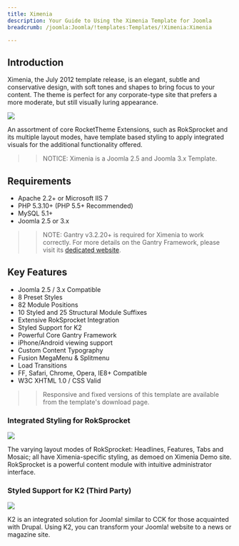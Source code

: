 ```yaml
---
title: Ximenia
description: Your Guide to Using the Ximenia Template for Joomla
breadcrumb: /joomla:Joomla/!templates:Templates/!Ximenia:Ximenia

---
```


Introduction
-----

Ximenia, the July 2012 template release, is an elegant, subtle and conservative design, with soft tones and shapes to bring focus to your content. The theme is perfect for any corporate-type site that prefers a more moderate, but still visually luring appearance.

![][ximenia]

An assortment of core RocketTheme Extensions, such as RokSprocket and its multiple layout modes, have template based styling to apply integrated visuals for the additional functionality offered.

>> NOTICE: Ximenia is a Joomla 2.5 and Joomla 3.x Template.

Requirements
-----

* Apache 2.2+ or Microsoft IIS 7
* PHP 5.3.10+ (PHP 5.5+ Recommended)
* MySQL 5.1+
* Joomla 2.5 or 3.x

>> NOTE: Gantry v3.2.20+ is required for Ximenia to work correctly. For more details on the Gantry Framework, please visit its [dedicated website](http://gantry.org).

Key Features
-----

* Joomla 2.5 / 3.x Compatible
* 8 Preset Styles
* 82 Module Positions
* 10 Styled and 25 Structural Module Suffixes
* Extensive RokSprocket Integration
* Styled Support for K2
* Powerful Core Gantry Framework
* iPhone/Android viewing support
* Custom Content Typography
* Fusion MegaMenu & Splitmenu
* Load Transitions
* FF, Safari, Chrome, Opera, IE8+ Compatible
* W3C XHTML 1.0 / CSS Valid

>> Responsive and fixed versions of this template are available from the template's download page.

### Integrated Styling for RokSprocket

![][roksprocket]

The varying layout modes of RokSprocket: Headlines, Features, Tabs and Mosaic; all have Ximenia-specific styling, as demoed on Ximenia Demo site. RokSprocket is a powerful content module with intuitive administrator interface.

### Styled Support for K2 (Third Party)

![][k2]

K2 is an integrated solution for Joomla! similar to CCK for those acquainted with Drupal. Using K2, you can transform your Joomla! website to a news or magazine site.

[gantry]: http://gantry.org
[ximenia]: assets/ximenia2.jpeg
[responsive]: assets/responsive.jpg
[roksprocket]: assets/roksprocket.jpg
[filezilla]: https://filezilla-project.org
[launcher]: ../../start/rocketlauncher.md
[strips]: assets/strips.jpg
[k2]: assets/k2.jpg